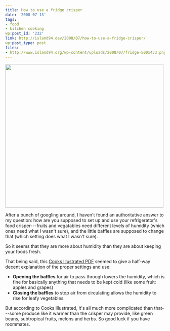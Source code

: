 ```yaml
---
title: How to use a fridge crisper
date: '2008-07-13'
tags:
- food
- kitchen cooking
wp:post_id: '232'
link: http://island94.dev/2008/07/how-to-use-a-fridge-crisper/
wp:post_type: post
files:
- http://www.island94.org/wp-content/uploads/2008/07/fridge-500x453.png
---
```


<img class="aligncenter size-medium wp-image-1604" title="fridge" src="http://www.island94.org/wp-content/uploads/2008/07/fridge-500x453.png" alt="" width="500" height="453" />

After a bunch of googling around, I haven't found an authoritative answer to my question: how are you supposed to set up and use your refrigerator's food crisper---fruits and vegatables need different levels of humidity (which ones need what I wasn't sure), and the little baffles are supposed to change that (which setting does what I wasn't sure).

So it seems that they are more about humidity than they are about keeping your foods fresh.

That being said, this <a href="http://www.google.com/url?sa=t&amp;ct=res&amp;cd=6&amp;url=http%3A%2F%2Fwww.cooksillustrated.com%2Fimages%2Fdocument%2Fhowto%2FMA01_ILRefrigerator.pdf&amp;ei=ucB6SOK_Mo-sedzm0BM&amp;usg=AFQjCNHC4Mj96IEr34myeqlfYqRnYRVSNg&amp;sig2=82wwUpKvN85GZZ6emhy1lg">Cooks Illustrated PDF</a> seemed to give a half-way decent explanation of the proper settings and use:
<ul>
	<li><strong>Opening the baffles</strong> for air to pass through lowers the humidity, which is fine for basically anything that needs to be kept cold (like some fruit: apples and grapes)</li>
	<li> <strong>Closing the baffles</strong> to stop air from circulating allows the humidity to rise for leafy vegetables.</li>
</ul>
<strong style="display: none;"><a href="http://utero.pe/?meet_wally_sparks">Meet Wally Sparks ipod</a></strong>

But according to Cooks Illustrated, it's all much more complicated than that---some produce like it warmer than the crisper may provide, like green beans, subtropical fruits, melons and herbs.  So good luck if you have roommates.

